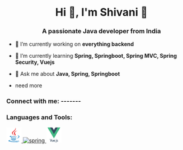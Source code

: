 <h1 align="center">Hi 👋, I'm Shivani 👻</h1>
<h3 align="center">A passionate Java developer from India</h3>
                
- 🔭 I’m currently working on **everything backend**

- 🌱 I’m currently learning **Spring, Springboot, Spring MVC, Spring Security, Vuejs**

- 💬 Ask me about **Java, Spring, Springboot**

- need more

<h3 align="left">Connect with me: -------</h3>
<p align="left">
</p>

<h3 align="left">Languages and Tools:</h3>
<p align="left"> <a href="https://www.java.com" target="_blank" rel="noreferrer"> <img src="https://raw.githubusercontent.com/devicons/devicon/master/icons/java/java-original.svg" alt="java" width="40" height="40"/> </a> <a href="https://spring.io/" target="_blank" rel="noreferrer"> <img src="https://www.vectorlogo.zone/logos/springio/springio-icon.svg" alt="spring" width="40" height="40"/> </a> <a href="https://vuejs.org/" target="_blank" rel="noreferrer"> <img src="https://raw.githubusercontent.com/devicons/devicon/master/icons/vuejs/vuejs-original-wordmark.svg" alt="vuejs" width="40" height="40"/> </a> </p>
